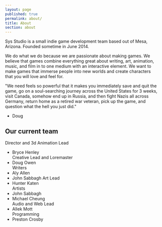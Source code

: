 ```yaml
---
layout: page
published: true
permalink: about/
title: About
section: about
---
```




Sys Studio is a small indie game development team based out of Mesa, Arizona.   Founded sometime in June 2014.

We do what we do because we are passionate about making games. We believe that games combine everything great about writing, art, animation, music, and film in to one medium with an interactive element. We want to make games that immerse people into new worlds and create characters that you will love and feel for.

"We need feels so powerful that it makes you immediately save and quit the game, go on a soul-searching journey across the United States for 3 weeks, visit Canada, somehow end up in Russia, and then fight Nazis all across Germany, return home as a retired war veteran, pick up the game, and question what the hell you just did."
- Doug

## Our current team
Director and 3d Animation Lead  
-  Bryce Henley  
Creative Lead and Loremaster  
-  Doug Owen  
Writers  
-  Aly Allen  
-  John Sabbagh
Art Lead  
-  Hunter Katen  
Artists  
-  John Sabbagh  
-  Michael Cheung  
Audio and Web Lead
-  Allek Mott  
Programming
-  Preston Crosby  
